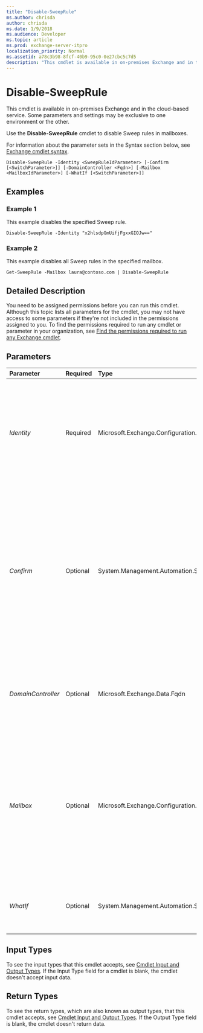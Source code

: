 ```yaml
---
title: "Disable-SweepRule"
ms.author: chrisda
author: chrisda
ms.date: 1/9/2018
ms.audience: Developer
ms.topic: article
ms.prod: exchange-server-itpro
localization_priority: Normal
ms.assetid: a78c3b98-8fcf-40b9-95c0-0e27cbc5c7d5
description: "This cmdlet is available in on-premises Exchange and in the cloud-based service. Some parameters and settings may be exclusive to one environment or the other."
---
```


# Disable-SweepRule

This cmdlet is available in on-premises Exchange and in the cloud-based service. Some parameters and settings may be exclusive to one environment or the other.
  
Use the **Disable-SweepRule** cmdlet to disable Sweep rules in mailboxes.
  
For information about the parameter sets in the Syntax section below, see [Exchange cmdlet syntax](https://technet.microsoft.com/library/bb123552.aspx). 
  
```
Disable-SweepRule -Identity <SweepRuleIdParameter> [-Confirm [<SwitchParameter>]] [-DomainController <Fqdn>] [-Mailbox <MailboxIdParameter>] [-WhatIf [<SwitchParameter>]]

```

## Examples
<a name="Examples"> </a>

### Example 1

This example disables the specified Sweep rule.
  
```
Disable-SweepRule -Identity "x2hlsdpGmUifjFgxxGIOJw=="
```

### Example 2

This example disables all Sweep rules in the specified mailbox.
  
```
Get-SweepRule -Mailbox laura@contoso.com | Disable-SweepRule
```

## Detailed Description
<a name="DetailedDescription"> </a>

You need to be assigned permissions before you can run this cmdlet. Although this topic lists all parameters for the cmdlet, you may not have access to some parameters if they're not included in the permissions assigned to you. To find the permissions required to run any cmdlet or parameter in your organization, see [Find the permissions required to run any Exchange cmdlet](https://technet.microsoft.com/library/mt432940.aspx). 
  
## Parameters
<a name="DetailedDescription"> </a>

|**Parameter**|**Required**|**Type**|**Description**|
|:-----|:-----|:-----|:-----|
| _Identity_ <br/> |Required  <br/> |Microsoft.Exchange.Configuration.Tasks.SweepRuleIdParameter  <br/> | The _Identity_ parameter specifies the Sweep rule that you want to disable. You can use any value that uniquely identifies the rule. For example: <br/> **RuleId** property (for example, `x2hlsdpGmUifjFgxxGIOJw==`).  <br/>  Exchange Online: `<mailbox alias>\<RuleId>` (for example, `rzaher\x2hlsdpGmUifjFgxxGIOJw==`.  <br/>  On-premises Exchange: `<mailbox canonical name>\<RuleId>` (for example, `contoso.com/Users/Rick Zaher\x2hlsdpGmUifjFgxxGIOJw==`.  <br/> |
| _Confirm_ <br/> |Optional  <br/> |System.Management.Automation.SwitchParameter  <br/> | The _Confirm_ switch specifies whether to show or hide the confirmation prompt. How this switch affects the cmdlet depends on if the cmdlet requires confirmation before proceeding. <br/>  Destructive cmdlets (for example, **Remove-\*** cmdlets) have a built-in pause that forces you to acknowledge the command before proceeding. For these cmdlets, you can skip the confirmation prompt by using this exact syntax: `-Confirm:$false`.  <br/>  Most other cmdlets (for example, **New-\*** and **Set-\*** cmdlets) don't have a built-in pause. For these cmdlets, specifying the _Confirm_ switch without a value introduces a pause that forces you acknowledge the command before proceeding. <br/> |
| _DomainController_ <br/> |Optional  <br/> |Microsoft.Exchange.Data.Fqdn  <br/> |This parameter is available only in on-premises Exchange.  <br/> The _DomainController_ parameter specifies the domain controller that's used by this cmdlet to read data from or write data to Active Directory. You identify the domain controller by its fully qualified domain name (FQDN). For example, `dc01.contoso.com`.  <br/> |
| _Mailbox_ <br/> |Optional  <br/> |Microsoft.Exchange.Configuration.Tasks.MailboxIdParameter  <br/> | The _Mailbox_ parameter specifies the mailbox that contains the rule you want to disable. You can use any value that uniquely identifies the mailbox. <br/>  For example: <br/>  Name <br/>  Display name <br/>  Alias <br/>  Distinguished name (DN) <br/>  Canonical DN <br/> _\<domain name\>_\ _\<account name\>_ <br/>  Email address <br/>  GUID <br/> **LegacyExchangeDN** <br/> **SamAccountName** <br/>  User ID or user principal name (UPN) <br/> |
| _WhatIf_ <br/> |Optional  <br/> |System.Management.Automation.SwitchParameter  <br/> |The _WhatIf_ switch simulates the actions of the command. You can use this switch to view the changes that would occur without actually applying those changes. You don't need to specify a value with this switch. <br/> |
   
## Input Types
<a name="InputTypes"> </a>

To see the input types that this cmdlet accepts, see [Cmdlet Input and Output Types](http://go.microsoft.com/fwlink/p/?linkId=616387). If the Input Type field for a cmdlet is blank, the cmdlet doesn't accept input data. 
  
## Return Types
<a name="ReturnTypes"> </a>

To see the return types, which are also known as output types, that this cmdlet accepts, see [Cmdlet Input and Output Types](http://go.microsoft.com/fwlink/p/?linkId=616387). If the Output Type field is blank, the cmdlet doesn't return data. 
  

